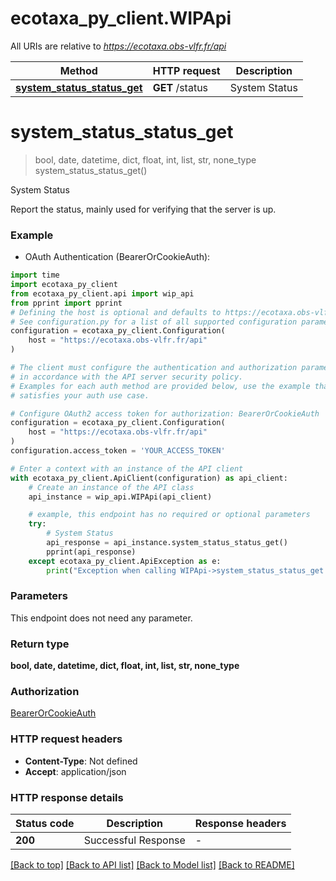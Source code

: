# ecotaxa_py_client.WIPApi

All URIs are relative to *https://ecotaxa.obs-vlfr.fr/api*

Method | HTTP request | Description
------------- | ------------- | -------------
[**system_status_status_get**](WIPApi.md#system_status_status_get) | **GET** /status | System Status


# **system_status_status_get**
> bool, date, datetime, dict, float, int, list, str, none_type system_status_status_get()

System Status

Report the status, mainly used for verifying that the server is up.

### Example

* OAuth Authentication (BearerOrCookieAuth):

```python
import time
import ecotaxa_py_client
from ecotaxa_py_client.api import wip_api
from pprint import pprint
# Defining the host is optional and defaults to https://ecotaxa.obs-vlfr.fr/api
# See configuration.py for a list of all supported configuration parameters.
configuration = ecotaxa_py_client.Configuration(
    host = "https://ecotaxa.obs-vlfr.fr/api"
)

# The client must configure the authentication and authorization parameters
# in accordance with the API server security policy.
# Examples for each auth method are provided below, use the example that
# satisfies your auth use case.

# Configure OAuth2 access token for authorization: BearerOrCookieAuth
configuration = ecotaxa_py_client.Configuration(
    host = "https://ecotaxa.obs-vlfr.fr/api"
)
configuration.access_token = 'YOUR_ACCESS_TOKEN'

# Enter a context with an instance of the API client
with ecotaxa_py_client.ApiClient(configuration) as api_client:
    # Create an instance of the API class
    api_instance = wip_api.WIPApi(api_client)

    # example, this endpoint has no required or optional parameters
    try:
        # System Status
        api_response = api_instance.system_status_status_get()
        pprint(api_response)
    except ecotaxa_py_client.ApiException as e:
        print("Exception when calling WIPApi->system_status_status_get: %s\n" % e)
```


### Parameters
This endpoint does not need any parameter.

### Return type

**bool, date, datetime, dict, float, int, list, str, none_type**

### Authorization

[BearerOrCookieAuth](../README.md#BearerOrCookieAuth)

### HTTP request headers

 - **Content-Type**: Not defined
 - **Accept**: application/json


### HTTP response details

| Status code | Description | Response headers |
|-------------|-------------|------------------|
**200** | Successful Response |  -  |

[[Back to top]](#) [[Back to API list]](../README.md#documentation-for-api-endpoints) [[Back to Model list]](../README.md#documentation-for-models) [[Back to README]](../README.md)

